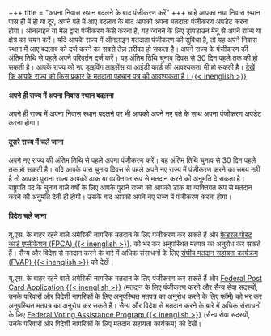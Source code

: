 +++
title = "अपना निवास स्थान बदलने के बाद पंजीकरण करें"
+++
चाहे आपका नया निवास स्थान पास ही में हो या दूर, अपने पते में आए बदलाव के बाद आपको अपना मतदाता पंजीकरण अपडेट करना होगा। ऑनलाइन या मेल द्वारा पंजीकरण कैसे करना है, यह जानने के लिए ड्रॉपडाउन मेनू से अपने राज्य या क्षेत्र का चयन करें। यदि आपके राज्य में ऑनलाइन मतदाता पंजीकरण की सुविधा है, तो यह अपने निवास स्थान में आए बदलाव को दर्ज करने का सबसे तेज़ तरीका हो सकता है। अपने राज्य के पंजीकरण की अंतिम तिथि से पहले अपने परिवर्तन दर्ज करें। यह अंतिम तिथि चुनाव दिवस से 30 दिन पहले तक की हो सकती है। आपके राज्य को नए ड्राइविंग लाइसेंस या आईडी कार्ड की आवश्यकता भी हो सकती है। [देखें कि आपके राज्य को किस प्रकार के मतदाता पहचान पत्र की आवश्यकता है। {{< inenglish >}}](https://www.ncsl.org/elections-and-campaigns/voter-id#Laws%20in%20Effect)


#### अपने ही राज्य में अपना निवास स्थान बदलना

अपने ही राज्य में अपना निवास स्थान बदलने पर भी आपको अपने नए पते के साथ अपना पंजीकरण अपडेट करना होगा।

#### दूसरे राज्य में चले जाना

अपने नए राज्य की अंतिम तिथि से पहले अपना पंजीकरण करें। यह अंतिम तिथि चुनाव से 30 दिन पहले तक हो सकती है। यदि आपके पास चुनाव दिवस से पहले अपने नए राज्य में पंजीकरण करने का समय नहीं है तो आपका पुराना राज्य आपको डाक या व्यक्तिगत रूप से मतदान करने की अनुमति दे सकता है। राष्ट्रपति पद के चुनाव वाले वर्षों के लिए आपके पुराने राज्य को आपको डाक या व्यक्तिगत रूप से मतदान करने की अनुमति देनी ही होगी। उसके बाद आपको अपने नए राज्य में पंजीकरण करना होगा।

#### विदेश चले जाना

यू.एस. के बाहर रहने वाले अमेरिकी नागरिक मतदान के लिए पंजीकरण कर सकते हैं और [फेडरल पोस्ट कार्ड एप्लीकेशन (FPCA) {{< inenglish >}}](https://www.fvap.gov/eo/overview/materials/forms). को भर कर अनुपस्थित मतपत्र का अनुरोध कर सकते हैं। सैन्य और विदेश से मतदान करने के बारे में अधिक संसाधनों के लिए [संघीय मतदान सहायता कार्यक्रम (FVAP) {{< inenglish >}}](https://www.fvap.gov/) को देखें।

यू.एस. के बाहर रहने वाले अमेरिकी नागरिक मतदान के लिए पंजीकरण कर सकते हैं और [Federal Post Card Application {{< inenglish >}}](https://www.fvap.gov/eo/overview/materials/forms) (मतदान के लिए पंजीकरण करने और सैन्य सेवा सदस्यों, उनके परिवारों और विदेशी नागरिकों के लिए अनुपस्थित मतपत्र का अनुरोध करने के लिए फॉर्म)  को भर कर अनुपस्थित मतपत्र का अनुरोध कर सकते हैं। सैन्य और विदेश से मतदान करने के बारे में अधिक संसाधनों के लिए [Federal Voting Assistance Program {{< inenglish >}}](https://www.fvap.gov/) (सैन्य सेवा सदस्यों, उनके परिवारों और विदेशी नागरिकों के लिए मतदान सहायता कार्यक्रम) को देखें।